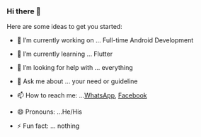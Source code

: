 ### Hi there 👋





Here are some ideas to get you started:

- 🔭 I’m currently working on ... Full-time Android Development 
- 🌱 I’m currently learning ... Flutter

- 🤔 I’m looking for help with ... everything
- 💬 Ask me about ... your need or guideline
- 📫 How to reach me: ...[WhatsApp](01882046404), [Facebook](https://www.facebook.com/sayemhossenchowdhurysaimon)
- 😄 Pronouns: ...He/His
- ⚡ Fun fact: ... nothing 

